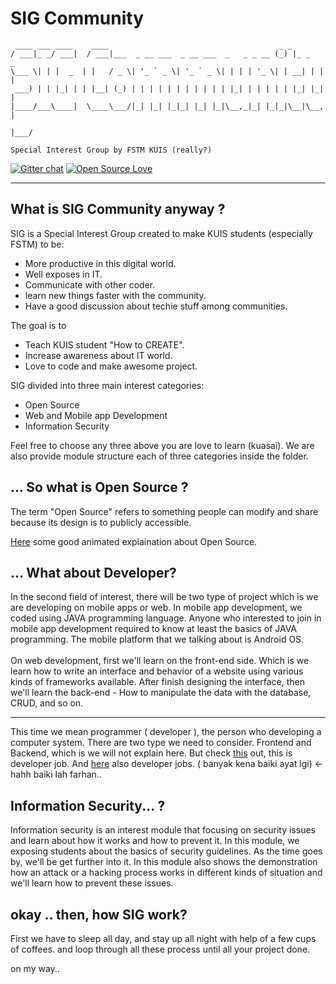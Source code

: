 # SIG Community

     ____ ___ ____    ____                                      _ _         
    / ___|_ _/ ___|  / ___|___  _ __ ___  _ __ ___  _   _ _ __ (_) |_ _   _
    \___ \| | |  _  | |   / _ \| '_ ` _ \| '_ ` _ \| | | | '_ \| | __| | | |
     ___) | | |_| | | |__| (_) | | | | | | | | | | | |_| | | | | | |_| |_| |
    |____/___\____|  \____\___/|_| |_| |_|_| |_| |_|\__,_|_| |_|_|\__|\__, |
                                                                      |___/

`Special Interest Group by FSTM KUIS (really?)`

[![Gitter chat](https://img.shields.io/gitter/room/nwjs/nw.js.svg?style=flat)](https://gitter.im/sig-kuis/community)
[![Open Source Love](https://badges.frapsoft.com/os/v1/open-source.svg?v=103)](https://github.com/ellerbrock/open-source-badge/)    

***

## What is SIG Community anyway ?

SIG is a Special Interest Group created to make KUIS students (especially FSTM) to be:
  * More productive in this digital world.
  * Well exposes in IT.
  * Communicate with other coder.
  * learn new things faster with the community.
  * Have a good discussion about techie stuff among communities.

The goal is to
  * Teach KUIS student "How to CREATE".
  * Increase awareness about IT world.
  * Love to code and make awesome project.

SIG divided into three main interest categories:
  * Open Source
  * Web and Mobile app Development
  * Information Security

Feel free to choose any three above you are love to learn (kuasai). We are also provide module structure each of three categories inside the folder.

## ... So what is Open Source ?

The term "Open Source" refers to something people can modify and share because its design is to publicly accessible.

[Here](https://youtu.be/a8fHgx9mE5U) some good animated explaination about Open Source.

## ... What about Developer?

In the second field of interest, there will be two type of project which is we are developing on mobile apps or web. In mobile app development, we coded using JAVA programming language. Anyone who interested to join in mobile app development required to know at least the basics of JAVA programming. The mobile platform that we talking about is Android OS.
<br><br>
On web development, first we'll learn on the front-end side. Which is we learn how to write an interface and behavior of a website using various kinds of frameworks available. After finish designing the interface, then we'll learn the back-end - How to manipulate the data with the database, CRUD, and so on.

***

This time we mean programmer ( developer ), the person who developing a computer system. There are two type we need to consider. Frontend and Backend,
which is we will not explain here. But check [this](https://youtu.be/Q5763pPchvw) out, this is developer job. And [here]() also developer jobs.
( banyak kena baiki ayat lgi) <- hahh baiki lah farhan..

## Information Security... ?

Information security is an interest module that focusing on security issues and learn about how it works and how to prevent it. In this module, we exposing students about the basics of security guidelines. As the time goes by, we'll be get further into it. In this module also shows the demonstration how an attack or a hacking process works in different kinds of situation and we'll learn how to prevent these issues.

## okay .. then, how SIG work?

First we have to sleep all day, and stay up all night with help of a few cups of coffees. and loop through all these process until all your project done.

on my way..
